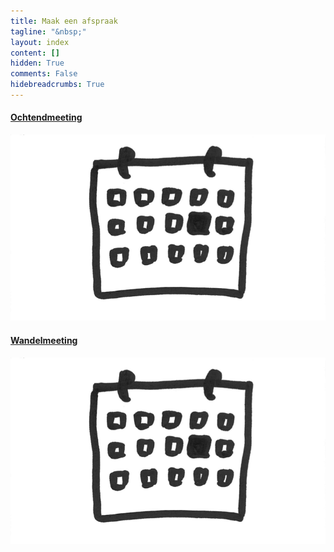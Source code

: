 ```yaml
---
title: Maak een afspraak
tagline: "&nbsp;"
layout: index
content: []
hidden: True
comments: False
hidebreadcrumbs: True
---
```


<div class="contact row" >
<div class="col-md-4 col-md-offset-2">
  <a href="/h/maak_afspraak_ochtend.html">
    <h4>Ochtendmeeting</h4>
    <div class="crop-quote"><img src="/images/calendar.png" alt="Wat"></div>
  </a>
</div>

<div class="col-md-4">
  <a href="/h/maak_afspraak.html">
    <h4>Wandelmeeting</h4>
    <div class="crop-quote"><img src="/images/calendar.png" alt="Wat"></div>
  </a>
</div>

</div>